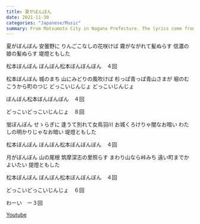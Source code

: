 ```yaml
---
title: 夏がぼんぼん
date: 2021-11-30
categories: "Japanese/Music"
summary: From Matsumoto City in Nagano Prefecture. The lyrics come from the Bon bon, the name of a traditional summer ritual for girls in this region.
---
```


夏がぼんぼん
安曇野に
りんごこなしの花咲けば
霧がながれて髪ぬらす
信濃の娘の髪ぬらす
堤燈ともした

松本ぼんぼん
ぼんぼん松本ぼんぼんぼん　４回

松本ぼんぼん
城のまち
山にみどりの風吹けば
杉っぱ青っぱ青山さまが
堀のむこうから町のつじ
どっこいじんじょ
どっこいじんじょ

ぼんぼん松本ぼんぼんぼん　４回

どっこいどっこいじんじょ　８回

蛍ぼんぼん
せゝらぎに
逢うて別れて女鳥羽川
お城くろけりゃ闇なお暗い
わたしの明かりじゃなお暗い
堤燈ともした

松本ぼんぼん
ぼんぼん松本ぼんぼんぼん　４回

月がぼんぼん
山の尾根
筑摩深志の里照らす
まわり山なら峠みち
遠い町までかよいたい
提燈ともした

松本ぼんぼん
ぼんぼん松本ぼんぼんぼん　４回

どっこいどっこいじんじょ　６回

わーい　ー３回

[Youtube](https://www.youtube.com/watch?v=BaQQqHgKMnQ)
